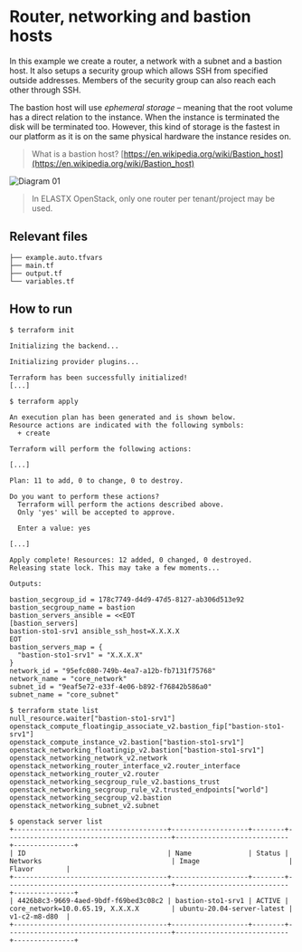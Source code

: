 # Router, networking and bastion hosts

In this example we create a router, a network with a subnet and a bastion host. It also setups a security group which allows SSH from specified outside addresses. Members of the security group can also reach each other through SSH.

The bastion host will use *ephemeral storage* – meaning that the root volume has a direct relation to the instance. When the instance is terminated the disk will be terminated too. However, this kind of storage is the fastest in our platform as it is on the same physical hardware the instance resides on.

> What is a bastion host? [https://en.wikipedia.org/wiki/Bastion_host](https://en.wikipedia.org/wiki/Bastion_host)

![Diagram 01](img/01.png)

> In ELASTX OpenStack, only one router per tenant/project may be used.

## Relevant files

```less
├── example.auto.tfvars
├── main.tf
├── output.tf
└── variables.tf
```

## How to run

```shell
$ terraform init

Initializing the backend...

Initializing provider plugins...

Terraform has been successfully initialized!
[...]
```

```shell
$ terraform apply

An execution plan has been generated and is shown below.
Resource actions are indicated with the following symbols:
  + create

Terraform will perform the following actions:  

[...]

Plan: 11 to add, 0 to change, 0 to destroy.

Do you want to perform these actions?
  Terraform will perform the actions described above.
  Only 'yes' will be accepted to approve.

  Enter a value: yes

[...]

Apply complete! Resources: 12 added, 0 changed, 0 destroyed.
Releasing state lock. This may take a few moments...

Outputs:

bastion_secgroup_id = 178c7749-d4d9-47d5-8127-ab306d513e92
bastion_secgroup_name = bastion
bastion_servers_ansible = <<EOT
[bastion_servers]
bastion-sto1-srv1 ansible_ssh_host=X.X.X.X
EOT
bastion_servers_map = {
  "bastion-sto1-srv1" = "X.X.X.X"
}
network_id = "95efc080-749b-4ea7-a12b-fb7131f75768"
network_name = "core_network"
subnet_id = "9eaf5e72-e33f-4e06-b892-f76842b586a0"
subnet_name = "core_subnet"
```

```shell
$ terraform state list
null_resource.waiter["bastion-sto1-srv1"]
openstack_compute_floatingip_associate_v2.bastion_fip["bastion-sto1-srv1"]
openstack_compute_instance_v2.bastion["bastion-sto1-srv1"]
openstack_networking_floatingip_v2.bastion["bastion-sto1-srv1"]
openstack_networking_network_v2.network
openstack_networking_router_interface_v2.router_interface
openstack_networking_router_v2.router
openstack_networking_secgroup_rule_v2.bastions_trust
openstack_networking_secgroup_rule_v2.trusted_endpoints["world"]
openstack_networking_secgroup_v2.bastion
openstack_networking_subnet_v2.subnet
```

```shell
$ openstack server list
+--------------------------------------+-------------------+--------+-----------------------------------------+----------------------------+---------------+
| ID                                   | Name              | Status | Networks                                | Image                      | Flavor        |
+--------------------------------------+-------------------+--------+-----------------------------------------+----------------------------+---------------+
| 4426b8c3-9669-4aed-9bdf-f69bed3c08c2 | bastion-sto1-srv1 | ACTIVE | core_network=10.0.65.19, X.X.X.X        | ubuntu-20.04-server-latest | v1-c2-m8-d80  |
+--------------------------------------+-------------------+--------+-----------------------------------------+----------------------------+---------------+
```
